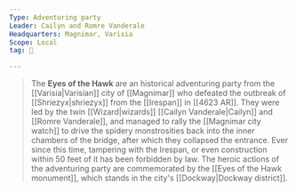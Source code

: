 ```yaml
---
Type: Adventuring party
Leader: Cailyn and Romre Vanderale
Headquarters: Magnimar, Varisia
Scope: Local
tag: 👥

---
```


> The **Eyes of the Hawk** are an historical adventuring party from the [[Varisia|Varisian]] city of [[Magnimar]] who defeated the outbreak of [[Shriezyx|shriezyx]] from the [[Irespan]] in [[4623 AR]]. They were led by the twin [[Wizard|wizards]] [[Cailyn Vanderale|Cailyn]] and [[Romre Vanderale]], and managed to rally the [[Magnimar city watch]] to drive the spidery monstrosities back into the inner chambers of the bridge, after which they collapsed the entrance. Ever since this time, tampering with the Irespan, or even construction within 50 feet of it has been forbidden by law. The heroic actions of the adventuring party are commemorated by the [[Eyes of the Hawk monument]], which stands in the city's [[Dockway|Dockway district]].








